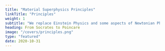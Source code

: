 ```yaml
---
title: "Material Superphysics Principles"
linkTitle: "Principles"
weight: 1
subtitle: "We replace Einstein Physics and some aspects of Newtonian Physics"
heading: From Socrates to Poincare
image: "/covers/principles.png"
type: "featured"
date: 2020-10-31
---
```

